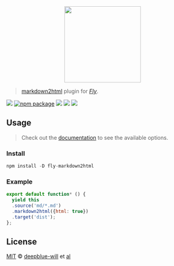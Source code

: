 <div align="center">
  <a href="http://github.com/flyjs/fly">
    <img width=200px  src="https://cloud.githubusercontent.com/assets/8317250/8733685/0be81080-2c40-11e5-98d2-c634f076ccd7.png">
  </a>
</div>

> [markdown2html](https://github.com/deepblue-will/fly-markdown2html) plugin for _[Fly][fly]_.

[![][fly-badge]][fly]
[![npm package][npm-ver-link]][releases]
[![][dl-badge]][npm-pkg-link]
[![][travis-badge]][travis-link]
[![][mit-badge]][mit]

## Usage
> Check out the [documentation](https://github.com/markdown-it/markdown-it) to see the available options.

### Install

```a
npm install -D fly-markdown2html
```

### Example

```js
export default function* () {
  yield this
  .source('md/*.md')
  .markdown2html({html: true})
  .target('dist');
};
```

## License

[MIT][mit] © [deepblue-will][author] et [al][contributors]


[mit]:          http://opensource.org/licenses/MIT
[author]:       http://github.com/deepblue-will
[contributors]: https://github.com/deepblue-will/fly-markdown2html/graphs/contributors
[releases]:     https://github.com/deepblue-will/fly-markdown2html/releases
[fly]:          https://www.github.com/flyjs/fly
[fly-badge]:    https://img.shields.io/badge/fly-JS-05B3E1.svg?style=flat-square
[mit-badge]:    https://img.shields.io/badge/license-MIT-444444.svg?style=flat-square
[npm-pkg-link]: https://www.npmjs.org/package/fly-markdown2html
[npm-ver-link]: https://img.shields.io/npm/v/fly-markdown2html.svg?style=flat-square
[dl-badge]:     http://img.shields.io/npm/dm/fly-markdown2html.svg?style=flat-square
[travis-link]:  https://travis-ci.org/deepblue-will/fly-markdown2html
[travis-badge]: http://img.shields.io/travis/deepblue-will/fly-markdown2html.svg?style=flat-square
